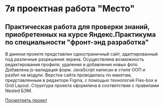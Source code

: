 ﻿# 7я проектная работа "Место"

Практическая работа для проверки знаний, приобретенных на курсе Яндекс.Практикума по специальности "фронт-энд разработка" 
-----

В данном проекте представлен одностраничный сайт, адаптированный под различные разрешения экрана. 
Осуществлена возможность редактирования профиля, удаления и добавления новых фото. Добавлена js-валидация форм. 
JavaScript написан в стиле ООП и разбит на модули. 
Верстка сайта проводилась по макетам, представленным в редакторе Figma, с помощью технологий Flex-box и Grid Layout. 
Структура проекта оформлена в соответствии с правилами Nested БЭМ.

[Посмотреть проект](https://bulmarik.github.io/mesto/index.html)